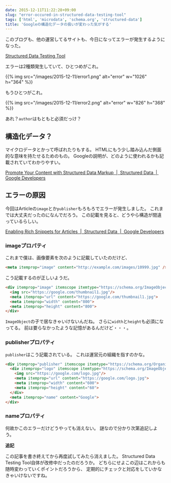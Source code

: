 ```yaml
---
date: 2015-12-11T11:22:28+09:00
slug: "error-occured-in-structured-data-testing-tool"
tags: ['html', 'microdata', 'schema.org', 'structured-data']
title: 'Googleの構造化データの扱いが変わった気がする'
---
```


このブログも、他の運営してるサイトも、今日になってエラーが発生するようになった。

[Structured Data Testing Tool](https://developers.google.com/structured-data/testing-tool/)

エラーは2種類発生していて、ひとつめがこれ。

{{% img src="/images/2015-12-11/error1.png" alt="error" w="1026" h="364" %}}

もうひとつがこれ。

{{% img src="/images/2015-12-11/error2.png" alt="error" w="826" h="368" %}}

あれ？`author`はもともと必須だっけ？

## 構造化データ？

マイクロデータとかって呼ばれたりもする。
HTMLにもう少し踏み込んだ側面的な意味を持たせるためのもの。
Googleの説明が、どのように使われるかも記載されていてわかりやすい。

[Promote Your Content with Structured Data Markup  |  Structured Data  |  Google Developers](https://developers.google.com/structured-data/)

## エラーの原因

今回はArticleの`image`とか`publisher`もろもろでエラーが発生しました。
これまでは大丈夫だったのになんでだろう。
この記載を見ると、どうやら構造が間違っているらしい。

[Enabling Rich Snippets for Articles  |  Structured Data  |  Google Developers](https://developers.google.com/structured-data/rich-snippets/articles?hl=ja)

### imageプロパティ

これまで僕は、画像要素を次のように記載していたのだけど、

``` html
<meta itemprop="image" content="http://example.com/images/10999.jpg" />
```

こう記載するのが正しいようだ。

``` html
<div itemprop="image" itemscope itemtype="https://schema.org/ImageObject">
  <img src="https://google.com/thumbnail1.jpg"/>
  <meta itemprop="url" content="https://google.com/thumbnail1.jpg">
  <meta itemprop="width" content="800">
  <meta itemprop="height" content="800">
</div>
```

`ImageObject`の子で居なきゃいけないんだね。
さらに`width`と`height`も必須になってる。
前は要らなかったような記憶があるんだけど・・・。

### publisherプロパティ

`publisher`はこう記載されている。
これは運営元の組織を指すのかな。

``` html
<div itemprop="publisher" itemscope itemtype="https://schema.org/Organization">
  <div itemprop="logo" itemscope itemtype="https://schema.org/ImageObject">
    <img src="https://google.com/logo.jpg"/>
    <meta itemprop="url" content="https://google.com/logo.jpg">
    <meta itemprop="width" content="600">
    <meta itemprop="height" content="60">
  </div>
  <meta itemprop="name" content="Google">
</div>
```

### nameプロパティ

何故かこのエラーだけどうやっても消えない。
謎なので分かり次第追記しよう。

**追記**

この記事を書き終えてから再度試してみたら消えました。
Structured Data Testing Tool自体が改修中だったのだろうか。
どちらにせよこの辺はこれからも随時変わっていくポイントだろうから、
定期的にチェックと対応をしていかなきゃいけないですね。

